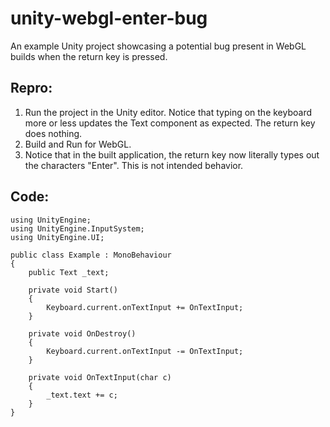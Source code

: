 # unity-webgl-enter-bug
An example Unity project showcasing a potential bug present in WebGL builds when the return key is pressed.

## Repro:

1) Run the project in the Unity editor. Notice that typing on the keyboard more or less updates the Text component as expected. The return key does nothing.
2) Build and Run for WebGL.
3) Notice that in the built application, the return key now literally types out the characters "Enter". This is not intended behavior.

## Code:

```
using UnityEngine;
using UnityEngine.InputSystem;
using UnityEngine.UI;

public class Example : MonoBehaviour
{
    public Text _text;
    
    private void Start()
    {
        Keyboard.current.onTextInput += OnTextInput;
    }

    private void OnDestroy()
    {
        Keyboard.current.onTextInput -= OnTextInput;
    }

    private void OnTextInput(char c)
    {
        _text.text += c;
    }
}
```
